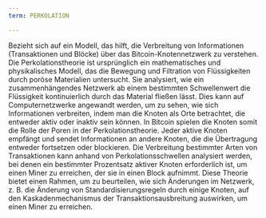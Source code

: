 ```yaml
---
term: PERKOLATION

---
```

Bezieht sich auf ein Modell, das hilft, die Verbreitung von Informationen (Transaktionen und Blöcke) über das Bitcoin-Knotennetzwerk zu verstehen. Die Perkolationstheorie ist ursprünglich ein mathematisches und physikalisches Modell, das die Bewegung und Filtration von Flüssigkeiten durch poröse Materialien untersucht. Sie analysiert, wie ein zusammenhängendes Netzwerk ab einem bestimmten Schwellenwert die Flüssigkeit kontinuierlich durch das Material fließen lässt. Dies kann auf Computernetzwerke angewandt werden, um zu sehen, wie sich Informationen verbreiten, indem man die Knoten als Orte betrachtet, die entweder aktiv oder inaktiv sein können. In Bitcoin spielen die Knoten somit die Rolle der Poren in der Perkolationstheorie. Jeder aktive Knoten empfängt und sendet Informationen an andere Knoten, die die Übertragung entweder fortsetzen oder blockieren. Die Verbreitung bestimmter Arten von Transaktionen kann anhand von Perkolationsschwellen analysiert werden, bei denen ein bestimmter Prozentsatz aktiver Knoten erforderlich ist, um einen Miner zu erreichen, der sie in einen Block aufnimmt. Diese Theorie bietet einen Rahmen, um zu beurteilen, wie sich Änderungen im Netzwerk, z. B. die Änderung von Standardisierungsregeln durch einige Knoten, auf den Kaskadenmechanismus der Transaktionsausbreitung auswirken, um einen Miner zu erreichen.